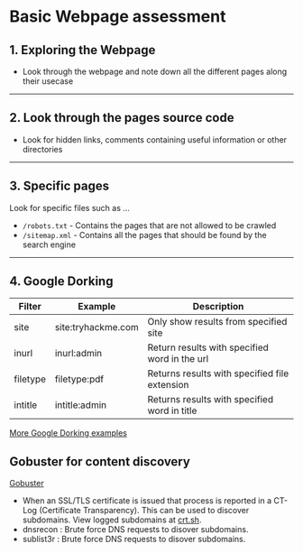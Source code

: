 # Basic Webpage assessment

## 1. Exploring the Webpage

* Look through the webpage and note down all the different pages along their usecase

---

## 2. Look through the pages source code

* Look for hidden links, comments containing useful information or other directories

---

## 3. Specific pages

Look for specific files such as ...

* `/robots.txt` - Contains the pages that are not allowed to be crawled
* `/sitemap.xml` - Contains all the pages that should be found by the search engine

---

## 4. Google Dorking

| Filter    | Example              | Description                                   |
|-----------|----------------------|-----------------------------------------------|
| site      | site:tryhackme.com   | Only show results from specified site         |
| inurl     | inurl:admin          | Return results with specified word in the url |
| filetype  | filetype:pdf         | Returns results with specified file extension |
| intitle   | intitle:admin        | Returns results with specified word in title  |

[More Google Dorking examples](https://gist.github.com/sundowndev/283efaddbcf896ab405488330d1bbc06)

## Gobuster for content discovery

[Gobuster](../02_Tools/Gobuster.md)

* When an SSL/TLS certificate is issued that process is reported in a CT-Log (Certificate Transparency). This can be used to discover subdomains. View logged subdomains at [crt.sh](https://crt.sh/?q=tryhackme.com).
* dnsrecon : Brute force DNS requests to disover subdomains.
* sublist3r : Brute force DNS requests to disover subdomains.
